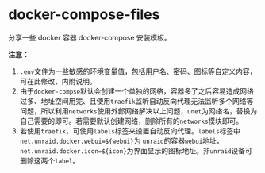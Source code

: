 # docker-compose-files
分享一些 docker 容器 docker-compose 安装模板。

**注意：**

1. `.env`文件为一些敏感的环境变量值，包括用户名、密码、图标等自定义内容，可在此修改，内附说明。
2. 由于`docker-compse`默认会创建一个单独的网络，容器多了之后容易造成网络过多、地址空间用完、且使用`traefik`监听自动反向代理无法监听多个网络等问题，所以利用`networks`使用外部网络解决以上问题，`unet`为网络名，替换为自己需要的即可。若需要默认创建网络，删除所有的`networks`模块即可。
3. 若使用`traefik`，可使用`labels`标签来设置自动反向代理。`labels`标签中`net.unraid.docker.webui=${webui}`为 `unraid`的容器`webui`地址，`net.unraid.docker.icon=${icon}`为界面显示的图标地址。非`unraid`设备可删除这两个`label`。
